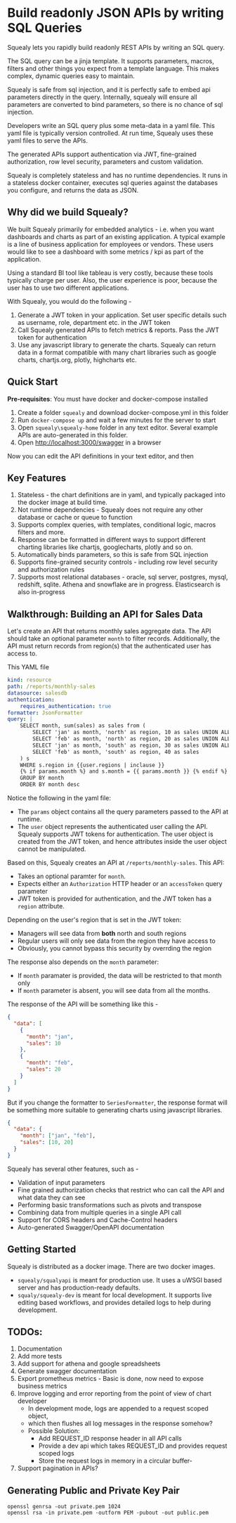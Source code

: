# Build readonly JSON APIs by writing SQL Queries

Squealy lets you rapidly build readonly REST APIs by writing an SQL query. 

The SQL query can be a jinja template. It supports parameters, macros, filters and other things you expect from a template language. This makes complex, dynamic queries easy to maintain. 

Squealy is safe from sql injection, and it is perfectly safe to embed api parameters directly in the query. Internally, squealy will ensure all parameters are converted to bind parameters, so there is no chance of sql injection.

Developers write an SQL query plus some meta-data in a yaml file. This yaml file is typically version controlled. At run time, Squealy uses these yaml files to serve the APIs.

The generated APIs support authentication via JWT, fine-grained authorization, row level security, parameters and custom validation. 

Squealy is completely stateless and has no runtime dependencies. It runs in a stateless docker container, executes sql queries against the databases you configure, and returns the data as JSON. 


## Why did we build Squealy?

We built Squealy primarily for embedded analytics - i.e. when you want dashboards and charts as part of an existing application. A typical example is a line of business application for employees or vendors. These users would like to see a dashboard with some metrics / kpi as part of the application.

Using a standard BI tool like tableau is very costly, because these tools typically charge per user. Also, the user experience is poor, because the user has to use two different applications.

With Squealy, you would do the following - 
1. Generate a JWT token in your application. Set user specific details such as username, role, department etc. in the JWT token
1. Call Squealy generated APIs to fetch metrics & reports. Pass the JWT token for authentication
1. Use any javascript library to generate the charts. Squealy can return data in a format compatible with many chart libraries such as google charts, chartjs.org, plotly, highcharts etc.


## Quick Start

**Pre-requisites**: You must have docker and docker-compose installed 

1. Create a folder `squealy` and download docker-compose.yml in this folder
1. Run `docker-compose up` and wait a few minutes for the server to start
1. Open `squealy\squealy-home` folder in any text editor. Several example APIs are auto-generated in this folder.
1. Open [http://localhost:3000/swagger](http://localhost:3000/swagger) in a browser

Now you can edit the API definitions in your text editor, and then 

## Key Features

1. Stateless - the chart definitions are in yaml, and typically packaged into the docker image at build time.
1. Not runtime dependencies - Squealy does not require any other database or cache or queue to function
1. Supports complex queries, with templates, conditional logic, macros filters and more.
1. Response can be formatted in different ways to support different charting libraries like chartjs, googlecharts, plotly and so on. 
1. Automatically binds parameters, so this is safe from SQL injection
1. Supports fine-grained security controls - including row level security and authorization rules
1. Supports most relational databases - oracle, sql server, postgres, mysql, redshift, sqlite. Athena and snowflake are in progress. Elasticsearch is also in-progress


## Walkthrough: Building an API for Sales Data

Let's create an API that returns monthly sales aggregate data. The API should take an optional parameter `month` to filter records. Additionally, the API must return records from region(s) that the authenticated user has access to.

This YAML file 

```yaml
kind: resource
path: /reports/monthly-sales
datasource: salesdb
authentication:
    requires_authentication: true
formatter: JsonFormatter
query: |
    SELECT month, sum(sales) as sales from (
        SELECT 'jan' as month, 'north' as region, 10 as sales UNION ALL
        SELECT 'feb' as month, 'north' as region, 20 as sales UNION ALL
        SELECT 'jan' as month, 'south' as region, 30 as sales UNION ALL
        SELECT 'feb' as month, 'south' as region, 40 as sales
    ) s
    WHERE s.region in {{user.regions | inclause }}
    {% if params.month %} and s.month = {{ params.month }} {% endif %}
    GROUP BY month
    ORDER BY month desc
```

Notice the following in the yaml file:

* The `params` object contains all the query parameters passed to the API at runtime.
* The `user` object represents the authenticated user calling the API. Squealy supports JWT tokens for authentication. The user object is created from the JWT token, and hence attributes inside the user object cannot be manipulated.

Based on this, Squealy creates an API at `/reports/monthly-sales`. This API:
* Takes an optional paramter for `month`. 
* Expects either an `Authorization` HTTP header or an `accessToken` query parameter
* JWT token is provided for authentication, and the JWT token has a `region` attribute.

Depending on the user's region that is set in the JWT token:
* Managers will see data from **both** north and south regions
* Regular users will only see data from the region they have access to
* Obviously, you cannot bypass this security by overrding the region 

The response also depends on the `month` parameter:
* If `month` paramater is provided, the data will be restricted to that month only
* If `month` parameter is absent, you will see data from all the months.

The response of the API will be something like this - 

```json
{
  "data": [
    {
      "month": "jan", 
      "sales": 10
    }, 
    {
      "month": "feb", 
      "sales": 20
    }
  ]
}
```


But if you change the formatter to `SeriesFormatter`, the response format will be something more suitable to generating charts using javascript libraries.

```json
{
  "data": {
    "month": ["jan", "feb"], 
    "sales": [10, 20]
  }
}
```

Squealy has several other features, such as - 

* Validation of input parameters
* Fine grained authorization checks that restrict who can call the API and what data they can see
* Performing basic transformations such as pivots and transpose
* Combining data from multiple queries in a single API call
* Support for CORS headers and Cache-Control headers
* Auto-generated Swagger/OpenAPI documentation


## Getting Started

Squealy is distributed as a docker image. There are two docker images.

* `squealy/squalyapi` is meant for production use. It uses a uWSGI based server and has production-ready defaults.
* `squaly/squealy-dev` is meant for local development. It supports live editing based workflows, and provides detailed logs to help during development.


## TODOs:

1. Documentation
1. Add more tests
1. Add support for athena and google spreadsheets
1. Generate swagger documentation
1. Export prometheus metrics - Basic is done, now need to expose business metrics
1. Improve logging and error reporting from the point of view of chart developer
    - In development mode, logs are appended to a request scoped object, 
    - which then flushes all log messages in the response somehow?
    - Possible Solution: 
        - Add REQUEST_ID response header in all API calls
        - Provide a dev api which takes REQUEST_ID and provides request scoped logs
        - Store the request logs in memory in a circular buffer-
1. Support pagination in APIs?


## Generating Public and Private Key Pair

```
openssl genrsa -out private.pem 1024
openssl rsa -in private.pem -outform PEM -pubout -out public.pem
```
